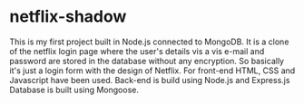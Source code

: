 # netflix-shadow
This is my first project built in Node.js connected to MongoDB. It is a clone of the netflix login page where the user's details vis a vis e-mail and password are stored in the database 
without any encryption.
So basically it's just a login form with the design of Netflix.
For front-end HTML, CSS and Javascript have been used.
Back-end is build using Node.js and Express.js
Database is built using Mongoose.
